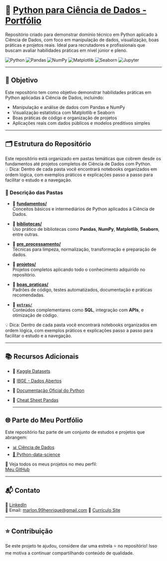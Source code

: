 # 🐍 [Python para Ciência de Dados - Portfólio](https://github.com/Marlon99henrique/python-data-science/tree/main)

Repositório criado para demonstrar domínio técnico em Python aplicado à Ciência de Dados, com foco em manipulação de dados, visualização, boas práticas e projetos reais. Ideal para recrutadores e profissionais que buscam avaliar habilidades práticas em nível júnior e pleno.

![Python](https://img.shields.io/badge/Python-3.10%2B-blue)
![Pandas](https://img.shields.io/badge/Pandas-2.0%2B-orange)
![NumPy](https://img.shields.io/badge/NumPy-1.21%2B-lightgrey)
![Matplotlib](https://img.shields.io/badge/Matplotlib-3.5%2B-lightblue)
![Seaborn](https://img.shields.io/badge/Seaborn-0.11%2B-pink)
![Jupyter](https://img.shields.io/badge/Jupyter-Notebook-yellow)

---

## 📌 Objetivo

Este repositório tem como objetivo demonstrar habilidades práticas em Python aplicadas à Ciência de Dados, incluindo:

- Manipulação e análise de dados com Pandas e NumPy  
- Visualização estatística com Matplotlib e Seaborn  
- Boas práticas de código e organização de projetos  
- Aplicações reais com dados públicos e modelos preditivos simples

---

## 🗂 Estrutura do Repositório

Este repositório está organizado em pastas temáticas que cobrem desde os fundamentos até projetos completos de Ciência de Dados com Python.  
💡 Dica: Dentro de cada pasta você encontrará notebooks organizados em ordem lógica, com exemplos práticos e explicações passo a passo para facilitar o estudo e a navegação.
### 📌 Descrição das Pastas

- 📘 [**fundamentos/**](https://github.com/Marlon99henrique/python-data-science/tree/main/01_fundamentos)  
  Conceitos básicos e intermediários de Python aplicados à Ciência de Dados.

- 🧰 [**bibliotecas/**](https://github.com/Marlon99henrique/python-data-science/tree/main/02_bibliotecas)  
  Uso prático de bibliotecas como **Pandas**, **NumPy**, **Matplotlib**, **Seaborn**, entre outras.

- 🧼 [**pre_processamento/**](https://github.com/Marlon99henrique/python-data-science/tree/main/03_pre_processamento)  
  Técnicas para limpeza, normalização, transformação e preparação de dados.

- 🚀 [**projetos/**](https://github.com/Marlon99henrique/python-data-science/tree/main/04_projetos)  
  Projetos completos aplicando todo o conhecimento adquirido no repositório.

- 🧪 [**boas_praticas/**](https://github.com/Marlon99henrique/python-data-science/tree/main/05_boas_praticas)  
  Padrões de código, testes automatizados, documentação e práticas recomendadas.

- 🧩 [**`extras/`**](https://github.com/Marlon99henrique/python-data-science/tree/main/06_extras)  
  Conteúdos complementares como **SQL**, integração com **APIs**, e otimização de código.


💡 Dica: Dentro de cada pasta você encontrará notebooks organizados em ordem lógica, com exemplos práticos e explicações passo a passo para facilitar o estudo e a navegação.


---

## 📚 Recursos Adicionais

- 🔗 [Kaggle Datasets](https://www.kaggle.com/datasets)  
- 🔗 [IBGE - Dados Abertos](https://www.ibge.gov.br/estatisticas/downloads-estatisticas.html)  
- 🔗 [Documentação Oficial do Python](https://docs.python.org/3/)  
- 🔗 [Cheat Sheet Pandas](https://pandas.pydata.org/Pandas_Cheat_Sheet.pdf)

  ---

## 🌐 Parte do Meu Portfólio

Este repositório faz parte de um conjunto de estudos e projetos que abrangem:

- [📊 Ciência de Dados](https://github.com/Marlon99henrique/portfolio-ciencia-de-dados.git)  
- [🐍 Python-data-science](https://github.com/Marlon99henrique/python-data-science.git)  

🔗 Veja todos os meus projetos no meu perfil:  
[Meu GitHub](https://github.com/Marlon99henrique)

---

## 📬 Contato

💼 [LinkedIn](https://www.linkedin.com/in/marlon-henrique-abdon-silva-8704a8217/)  
📧 Email: marlon.99henrique@gmail.com
📄 [Currículo Site](https://marlon99henrique.github.io/)

---

## ⭐️ Contribuição

Se este projeto te ajudou, considere dar uma estrela ⭐ no repositório! Isso me motiva a continuar compartilhando conteúdo de qualidade.


